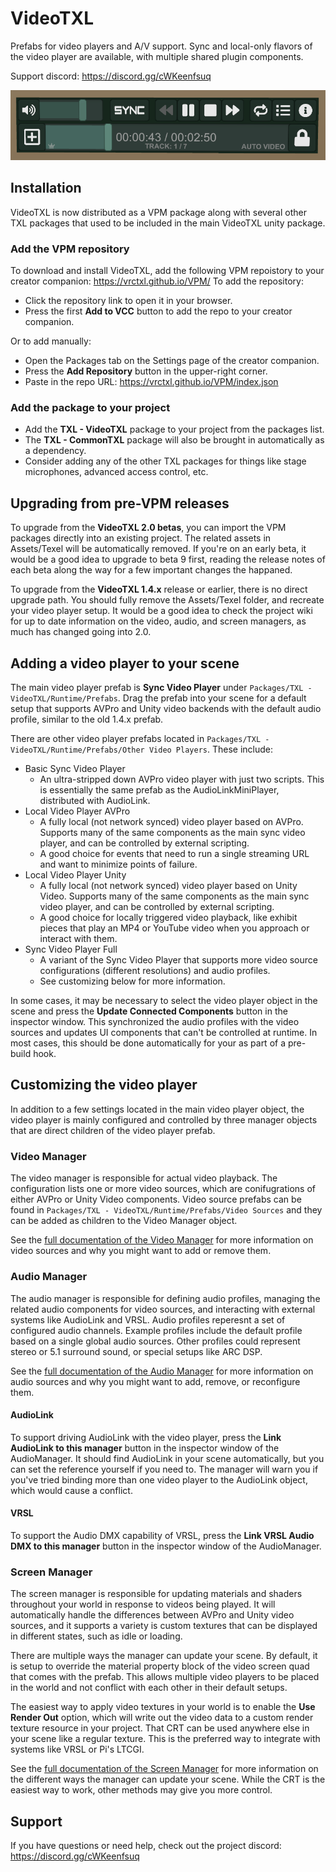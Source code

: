 # VideoTXL
Prefabs for video players and A/V support.  Sync and local-only flavors of the video player are available, with multiple shared plugin components.

Support discord: https://discord.gg/cWKeenfsuq

![Main video player controls](Docs/Images/main_controls.png)

## Installation

VideoTXL is now distributed as a VPM package along with several other TXL packages that used to be included in the main VideoTXL unity package.

### Add the VPM repository

To download and install VideoTXL, add the following VPM repoistory to your creator companion: https://vrctxl.github.io/VPM/
To add the repository:

* Click the repository link to open it in your browser. 
* Press the first **Add to VCC** button to add the repo to your creator companion.

Or to add manually:

* Open the Packages tab on the Settings page of the creator companion.
* Press the **Add Repository** button in the upper-right corner.
* Paste in the repo URL: https://vrctxl.github.io/VPM/index.json

### Add the package to your project

* Add the **TXL - VideoTXL** package to your project from the packages list.
* The **TXL - CommonTXL** package will also be brought in automatically as a dependency.
* Consider adding any of the other TXL packages for things like stage microphones, advanced access control, etc.

## Upgrading from pre-VPM releases

To upgrade from the **VideoTXL 2.0 betas**, you can import the VPM packages directly into an existing project.  The related
assets in Assets/Texel will be automatically removed.  If you're on an early beta, it would be a good idea to upgrade to
beta 9 first, reading the release notes of each beta along the way for a few important changes the happaned.

To upgrade from the **VideoTXL 1.4.x** release or earlier, there is no direct upgrade path.  You should fully remove the
Assets/Texel folder, and recreate your video player setup.  It would be a good idea to check the project wiki for up to
date information on the video, audio, and screen managers, as much has changed going into 2.0.

## Adding a video player to your scene

The main video player prefab is **Sync Video Player** under `Packages/TXL - VideoTXL/Runtime/Prefabs`.  Drag the prefab into
your scene for a default setup that supports AVPro and Unity video backends with the default audio profile, similar to the
old 1.4.x prefab.

There are other video player prefabs located in `Packages/TXL - VideoTXL/Runtime/Prefabs/Other Video Players`.  These include:

* Basic Sync Video Player
  * An ultra-stripped down AVPro video player with just two scripts.  This is essentially the same prefab as the AudioLinkMiniPlayer, distributed with AudioLink.
* Local Video Player AVPro
  * A fully local (not network synced) video player based on AVPro.  Supports many of the same components as the main sync video player, and can be controlled by external scripting.
  * A good choice for events that need to run a single streaming URL and want to minimize points of failure.
* Local Video Player Unity
  * A fully local (not network synced) video player based on Unity Video.  Supports many of the same components as the main sync video player, and can be controlled by external scripting.
  * A good choice for locally triggered video playback, like exhibit pieces that play an MP4 or YouTube video when you approach or interact with them.
* Sync Video Player Full
  * A variant of the Sync Video Player that supports more video source configurations (different resolutions) and audio profiles.
  * See customizing below for more information.

In some cases, it may be necessary to select the video player object in the scene and press the **Update Connected Components** button
in the inspector window.  This synchronized the audio profiles with the video sources and updates UI components that can't be controlled
at runtime.  In most cases, this should be done automatically for your as part of a pre-build hook.

## Customizing the video player

In addition to a few settings located in the main video player object, the video player is mainly configured and controlled by
three manager objects that are direct children of the video player prefab.

### Video Manager

The video manager is responsible for actual video playback.  The configuration lists one or more video sources, which are conifugrations
of either AVPro or Unity Video components.  Video source prefabs can be found in `Packages/TXL - VideoTXL/Runtime/Prefabs/Video Sources`
and they can be added as children to the Video Manager object.

See the [full documentation of the Video Manager](https://github.com/vrctxl/VideoTXL/wiki/Configuration:-Video-Manager) for more information on video sources
and why you might want to add or remove them.

### Audio Manager

The audio manager is responsible for defining audio profiles, managing the related audio components for video sources, and interacting with external
systems like AudioLink and VRSL.  Audio profiles reperesnt a set of configured audio channels.  Example profiles include the default profile based on a single
global audio sources.  Other profiles could represent stereo or 5.1 surround sound, or special setups like ARC DSP.

See the [full documentation of the Audio Manager](https://github.com/vrctxl/VideoTXL/wiki/Configuration:-Audio-Manager) for more information on audio sources
and why you might want to add, remove, or reconfigure them.

#### AudioLink

To support driving AudioLink with the video player, press the **Link AudioLink to this manager** button in the inspector window of the AudioManager.  It should
find AudioLink in your scene automatically, but you can set the reference yourself if you need to.  The manager will warn you if you've tried binding more than one
video player to the AudioLink object, which would cause a conflict.

#### VRSL

To support the Audio DMX capability of VRSL, press the **Link VRSL Audio DMX to this manager** button in the inspector window of the AudioManager.

### Screen Manager

The screen manager is responsible for updating materials and shaders throughout your world in response to videos being played.  It will automatically handle
the differences between AVPro and Unity video sources, and it supports a variety is custom textures that can be displayed in different states, such as idle or loading.

There are multiple ways the manager can update your scene.  By default, it is setup to override the material property block of the video screen quad that comes with the prefab.
This allows multiple video players to be placed in the world and not conflict with each other in their default setups.

The easiest way to apply video textures in your world is to enable the **Use Render Out** option, which will write out the video data to a custom render texture resource
in your project.  That CRT can be used anywhere else in your scene like a regular texture.  This is the preferred way to integrate with systems like VRSL or Pi's LTCGI.

See the [full documentation of the Screen Manager](https://github.com/vrctxl/VideoTXL/wiki/Configuration:-Screen-Manager) for more information on the different ways
the manager can update your scene.  While the CRT is the easiest way to work, other methods may give you more control.

## Support

If you have questions or need help, check out the project discord: https://discord.gg/cWKeenfsuq

